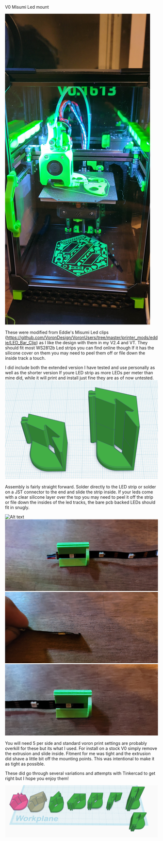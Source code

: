 V0 Misumi Led mount

![Alt_text](./Images/Cover.jpg)


These were modified from Eddie's Misumi Led clips (https://github.com/VoronDesign/VoronUsers/tree/master/printer_mods/eddie/LED_Bar_Clip) as I like the design with them in my V2.4 and VT. They should fit most WS2812b Led strips you can find online though If it has the silicone cover on them you may need to peel them off or file down the inside track a touch.

I did include both the extended version I have tested and use personally as well as the shorter version If youre LED strip as more LEDs per meter than mine did, while it will print and install just fine they are as of now untested.
![Alt text](./Images/Short_Tall.png)

Assembly is fairly straight forward. Solder directly to the LED strip or solder on a JST connector to the end and slide the strip inside. If your leds come with a clear silicone layer over the top you may need to peel it off the strip or file down the insides of the led tracks, the bare pcb backed LEDs should fit in snugly. 

![Alt text](./Images/Images/Install_1.jpg)
![Alt text](./Images/Install_2.jpg)
![Alt text](./Images/Install_3.jpg)
![Alt text](./Images/Install_4.jpg)

You will need 5 per side and standard voron print settings are probably overkill for these but its what I used. For install on a stock V0 simply remove the extrusion and slide inside. Fitment for me was tight and the extrusion did shave a little bit off the mounting points. This was intentional to make it as tight as possible.

These did go through several variations and attempts with Tinkercad to get right but I hope you enjoy them!

![Alt text](./Images/Version_History.png)
